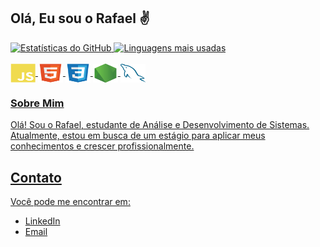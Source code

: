 ## Olá, Eu sou o Rafael ✌️

<div>
   <a href="https://github.com/rafael-da-silva-pereira">
   <img height="180em" src="https://github-readme-stats.vercel.app/api?username=rafael-da-silva-pereira&show_icons=true&theme=tokyonight&include_all_commits=true&count_private=true" alt="Estatísticas do GitHub"/>
   <img height="180em" src="https://github-readme-stats.vercel.app/api/top-langs/?username=rafael-da-silva-pereira&layout=compact&langs_count=6&theme=tokyonight" alt="Linguagens mais usadas"/>
</div>

<div style="display: inline_block"><br>
  <img align="center" alt="JavaScript" height="30" width="40" src="https://raw.githubusercontent.com/devicons/devicon/master/icons/javascript/javascript-plain.svg">
  <img align="center" alt="HTML5" height="30" width="40" src="https://raw.githubusercontent.com/devicons/devicon/master/icons/html5/html5-original.svg">
  <img align="center" alt="CSS3" height="30" width="40" src="https://raw.githubusercontent.com/devicons/devicon/master/icons/css3/css3-original.svg">
  <!--<img align="center" alt="Python" height="30" width="40" src="https://raw.githubusercontent.com/devicons/devicon/master/icons/python/python-original.svg">
  <img align="center" alt="React" height="30" width="40" src="https://raw.githubusercontent.com/devicons/devicon/master/icons/react/react-original.svg">-->
  <img align="center" alt="Node.js" height="30" width="40" src="https://raw.githubusercontent.com/devicons/devicon/master/icons/nodejs/nodejs-original.svg">
  <img align="center" alt="MySQL" height="30" width="40" src="https://raw.githubusercontent.com/devicons/devicon/master/icons/mysql/mysql-original.svg">
</div>

### Sobre Mim

Olá! Sou o Rafael, estudante de Análise e Desenvolvimento de Sistemas. Atualmente, estou em busca de um estágio para aplicar meus conhecimentos e crescer profissionalmente.
<!--
### Projetos em Destaque

Aqui estão alguns dos meus projetos mais recentes:

- [Projeto 1](https://github.com/rafael-da-silva-pereira/template-HTML-CSS/tree/master): Template de um site, feito apenas com duas linguagens de marcação: HTML e CSS.
- [Projeto 2](https://github.com/rafael-da-silva-pereira/lista-tarefas-objetivos): Aplicação web simples para gerenciar listas de tarefas, que armazena os dados no localStorage.
- [Projeto 3](https://github.com/rafael-da-silva-pereira/template-siteClinicaVeterinaria-bootstrap): Template de um site, usando Bootstrap de uma clínica veterinária.
- [Projeto 4](https://github.com/rafael-da-silva-pereira/API-personagens): API que faz operações, CRUD, em um banco de dados MySQL.
-->
## Contato

Você pode me encontrar em:
- [LinkedIn](https://www.linkedin.com/in/rafael-da-silva-pereira-6980422aa/)
 - [Email](mailto:rafasu_s.p@outlook.com)

